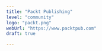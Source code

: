 ```yaml
---
title: "Packt Publishing"
level: "community"
logo: "packt.png"
webUrl: "https://www.packtpub.com"
draft: true

---
```

